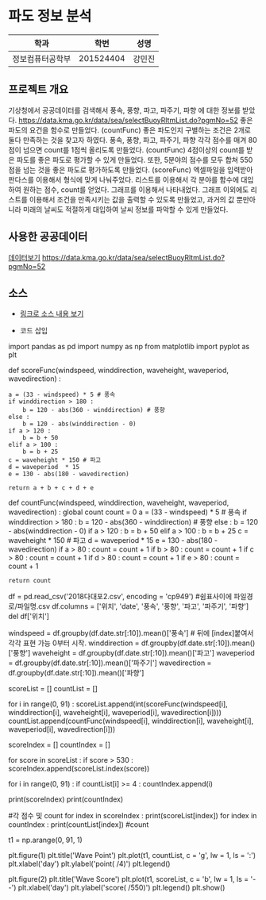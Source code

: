 # 파도 정보 분석

학과 | 학번 | 성명
---- | ---- | ---- 
정보컴퓨터공학부 |201524404 |강민진


## 프로젝트 개요
기상청에서 공공데이터를 검색해서 풍속, 풍향, 파고, 파주기, 파향 에 대한 정보를 받았다.
https://data.kma.go.kr/data/sea/selectBuoyRltmList.do?pgmNo=52
좋은 파도의 요건을 함수로 만들었다. (countFunc)
좋은 파도인지 구별하는 조건은 2개로 둘다 만족하는 것을 찾고자 하였다.
풍속, 풍향, 파고, 파주기, 파향 각각 점수를 매겨 80점이 넘으면 count를 1점씩 올리도록 만들었다.
(countFunc)
4점이상의 count를 받은 파도를 좋은 파도로 평가할 수 있게 만들었다.
또한, 5분야의 점수를 모두 합쳐 550점을 넘는 것을 좋은 파도로 평가하도록 만들었다.
(scoreFunc)
엑셀파일을 입력받아 판다스를 이용해서 형식에 맞게 나눠주었다.
리스트를 이용해서 각 분야를 함수에 대입하여 원하는 점수, count를 얻었다.
그래프를 이용해서 나타내었다.
그래프 이외에도 리스트를 이용해서 조건을 만족시키는 값을 출력할 수 있도록 만들었고, 과거의 값 뿐만아니라 미래의 날씨도 적절하게 대입하여 날씨 정보를 파악할 수 있게 만들었다.


## 사용한 공공데이터 
[데이터보기](https://github.com/cybermin/python2019/blob/master/%EB%B6%80%EC%82%B0%EA%B5%90%ED%86%B5%EA%B3%B5%EC%82%AC_%EB%8F%84%EC%8B%9C%EC%B2%A0%EB%8F%84%EC%97%AD%EC%82%AC%EC%A0%95%EB%B3%B4_20190520.csv)
https://data.kma.go.kr/data/sea/selectBuoyRltmList.do?pgmNo=52

## 소스
* [링크로 소스 내용 보기](https://github.com/cybermin/python2019/blob/master/project.py) 

* 코드 삽입

import pandas as pd
import numpy as np
from matplotlib import pyplot as plt

def scoreFunc(windspeed, winddirection, waveheight, waveperiod, wavedirection) :

    a = (33 - windspeed) * 5 # 풍속
    if winddirection > 180 :
        b = 120 - abs(360 - winddirection) # 풍향
    else :
        b = 120 - abs(winddirection - 0)
    if a > 120 :
        b = b + 50
    elif a > 100 :
        b = b + 25
    c = waveheight * 150 # 파고
    d = waveperiod  * 15
    e = 130 - abs(180 - wavedirection)

    return a + b + c + d + e

def countFunc(windspeed, winddirection, waveheight, waveperiod, wavedirection) :
    global count
    count = 0
    a = (33 - windspeed) * 5 # 풍속
    if winddirection > 180 :
        b = 120 - abs(360 - winddirection) # 풍향
    else :
        b = 120 - abs(winddirection - 0)
    if a > 120 :
        b = b + 50
    elif a > 100 :
        b = b + 25
    c = waveheight * 150 # 파고
    d = waveperiod  * 15
    e = 130 - abs(180 - wavedirection)
    if a > 80 :
        count = count + 1
    if b > 80 :
        count = count + 1
    if c > 80 :
        count = count + 1
    if d > 80 :
        count = count + 1
    if e > 80 :
        count = count + 1

    return count

df = pd.read_csv('2018다대포2.csv', encoding = 'cp949') #쉼표사이에 파일경로/파일명.csv
df.columns = ['위치', 'date', '풍속', '풍향', '파고', '파주기', '파향']
del df['위치']

windspeed = df.groupby(df.date.str[:10]).mean()['풍속'] # 뒤에 [index]붙여서 각각 표현 가능 0부터 시작.
winddirection = df.groupby(df.date.str[:10]).mean()['풍향']
waveheight = df.groupby(df.date.str[:10]).mean()['파고']
waveperiod = df.groupby(df.date.str[:10]).mean()['파주기']
wavedirection = df.groupby(df.date.str[:10]).mean()['파향']

scoreList = []
countList = []

for i in range(0, 91) :
    scoreList.append(int(scoreFunc(windspeed[i], winddirection[i], waveheight[i], waveperiod[i], wavedirection[i])))
    countList.append(countFunc(windspeed[i], winddirection[i], waveheight[i], waveperiod[i], wavedirection[i]))

scoreIndex = []
countIndex = []

for score in scoreList :
    if score > 530 :
        scoreIndex.append(scoreList.index(score))


for i in range(0, 91) :
    if countList[i] >= 4 :
        countIndex.append(i)

print(scoreIndex)
print(countIndex)

#각 점수 및 count
for index in scoreIndex :
    print(scoreList[index])
for index in countIndex :
    print(countList[index])
#count

t1 = np.arange(0, 91, 1)

plt.figure(1)
plt.title('Wave Point')
plt.plot(t1, countList, c = 'g', lw = 1, ls = ':')
plt.xlabel('day')
plt.ylabel('point( /4)')
plt.legend()

plt.figure(2)
plt.title('Wave Score')
plt.plot(t1, scoreList, c = 'b', lw = 1, ls = '--')
plt.xlabel('day')
plt.ylabel('score( /550)')
plt.legend()
plt.show()




